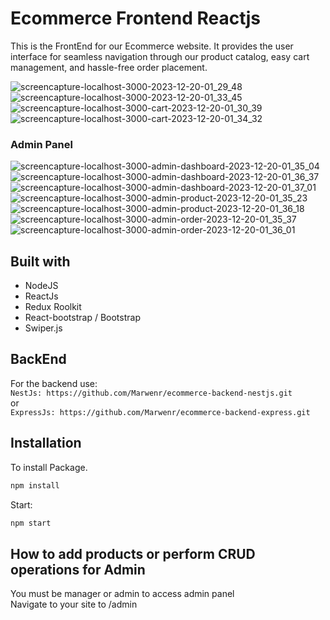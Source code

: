 # Ecommerce Frontend Reactjs

This is the FrontEnd for our Ecommerce website. It provides the user interface for seamless navigation through our product catalog, easy cart management, and hassle-free order placement.

![screencapture-localhost-3000-2023-12-20-01_29_48](https://github.com/Marwenr/ecommerce-frontend-reactjs/assets/97688966/9a9992bf-18fd-4ecd-985c-4674a385a9fb)
![screencapture-localhost-3000-2023-12-20-01_33_45](https://github.com/Marwenr/ecommerce-frontend-reactjs/assets/97688966/c2752e2f-e509-43bb-bfd1-bb22fb2a34a9)
![screencapture-localhost-3000-cart-2023-12-20-01_30_39](https://github.com/Marwenr/ecommerce-frontend-reactjs/assets/97688966/a3e18f32-173a-4a79-bbbb-c3626cb5896c)
![screencapture-localhost-3000-cart-2023-12-20-01_34_32](https://github.com/Marwenr/ecommerce-frontend-reactjs/assets/97688966/5637589e-27a9-4624-b974-41171149bf9f)
### Admin Panel
![screencapture-localhost-3000-admin-dashboard-2023-12-20-01_35_04](https://github.com/Marwenr/ecommerce-frontend-reactjs/assets/97688966/d54ed076-9ced-4a38-9b80-e0adfc47549d)
![screencapture-localhost-3000-admin-dashboard-2023-12-20-01_36_37](https://github.com/Marwenr/ecommerce-frontend-reactjs/assets/97688966/65f9c2c3-3aa0-4de6-a363-e708b2eb0b6e)
![screencapture-localhost-3000-admin-dashboard-2023-12-20-01_37_01](https://github.com/Marwenr/ecommerce-frontend-reactjs/assets/97688966/bb729a5c-34b2-4d91-adfe-1b6147cadc6c)
![screencapture-localhost-3000-admin-product-2023-12-20-01_35_23](https://github.com/Marwenr/ecommerce-frontend-reactjs/assets/97688966/d8429ece-1b9c-4f07-b26d-54e20cc58302)
![screencapture-localhost-3000-admin-product-2023-12-20-01_36_18](https://github.com/Marwenr/ecommerce-frontend-reactjs/assets/97688966/fdcd133c-d0ab-4271-9d9c-8c51b3edcfce)
![screencapture-localhost-3000-admin-order-2023-12-20-01_35_37](https://github.com/Marwenr/ecommerce-frontend-reactjs/assets/97688966/fd780837-0702-4e87-9cc7-5cb69321b0a3)
![screencapture-localhost-3000-admin-order-2023-12-20-01_36_01](https://github.com/Marwenr/ecommerce-frontend-reactjs/assets/97688966/ea5d22de-a6db-4ccc-83dc-49d8e449dabb)



## Built with
- NodeJS
- ReactJs
- Redux Roolkit
- React-bootstrap / Bootstrap
- Swiper.js

## BackEnd

For the backend use:  
```NestJs: https://github.com/Marwenr/ecommerce-backend-nestjs.git```  
or  
```ExpressJs: https://github.com/Marwenr/ecommerce-backend-express.git```
## Installation

To install Package.

```bash
npm install
```
Start:

```bash
npm start
```

## How to add products or perform CRUD operations for Admin
You must be manager or admin to access admin panel  
Navigate to your site to /admin
